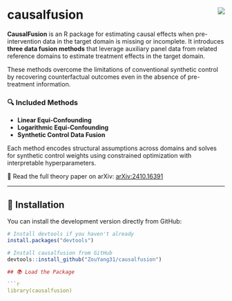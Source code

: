 # causalfusion <img src="https://img.shields.io/badge/R-package-blue.svg" align="right" />

**CausalFusion** is an R package for estimating causal effects when pre-intervention data in the target domain is missing or incomplete. It introduces **three data fusion methods** that leverage auxiliary panel data from related reference domains to estimate treatment effects in the target domain.

These methods overcome the limitations of conventional synthetic control by recovering counterfactual outcomes even in the absence of pre-treatment information.

### 🔍 Included Methods

- **Linear Equi-Confounding**  
- **Logarithmic Equi-Confounding**  
- **Synthetic Control Data Fusion**

Each method encodes structural assumptions across domains and solves for synthetic control weights using constrained optimization with interpretable hyperparameters.

📄 Read the full theory paper on arXiv: [arXiv:2410.16391](https://arxiv.org/abs/2410.16391)

---

## 🚀 Installation

You can install the development version directly from GitHub:

```r
# Install devtools if you haven't already
install.packages("devtools")

# Install causalfusion from GitHub
devtools::install_github("ZouYang31/causalfusion")

## 📚 Load the Package

```r
library(causalfusion)
